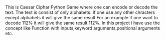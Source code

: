 This is Caesar Ciphar Python Game where one can encode or decode the text.
The text is consist of only alphabets. If one use any other chracters except alphabets it will give the same result
For an example if one want to decode 112% it will give the same result 112%.
In this project i have use the concept like Function with inputs,keyword arguments,positional arguments etc.
